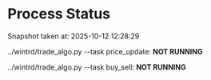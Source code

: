 # Process Status

Snapshot taken at: 2025-10-12 12:28:29

../wintrd/trade_algo.py --task price_update: **NOT RUNNING**

../wintrd/trade_algo.py --task buy_sell: **NOT RUNNING**

